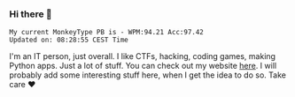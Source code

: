 ### Hi there 👋
<!-- PB START -->
```
My current MonkeyType PB is - WPM:94.21 Acc:97.42
Updated on: 08:28:55 CEST Time
```
<!-- PB END -->
I'm an IT person, just overall. I like CTFs, hacking, coding games, making Python apps. Just a lot of stuff.
You can check out my website [here](https://skill3472.github.io/).
I will probably add some interesting stuff here, when I get the idea to do so. Take care ❤️
